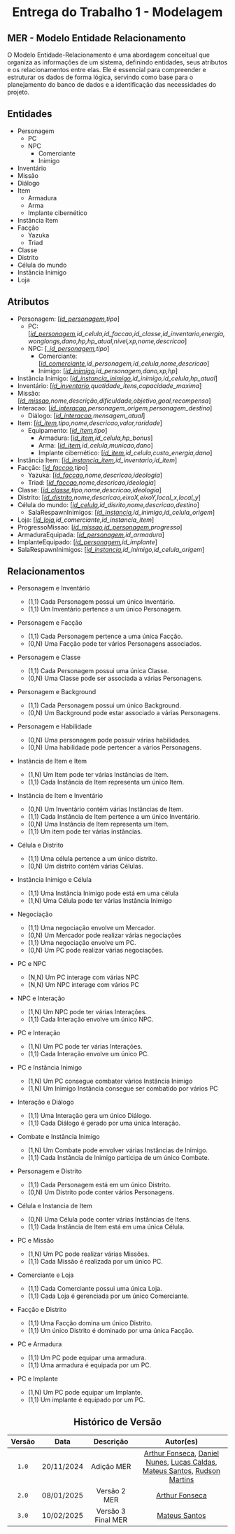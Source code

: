 # <center>Entrega do Trabalho 1 - Modelagem</center>

##  **MER - Modelo Entidade Relacionamento**

O Modelo Entidade-Relacionamento é uma abordagem conceitual que organiza as informações de um sistema, definindo entidades, seus atributos e os relacionamentos entre elas. Ele é essencial para compreender e estruturar os dados de forma lógica, servindo como base para o planejamento do banco de dados e a identificação das necessidades do projeto.

## **Entidades**

- Personagem
    - PC
    - NPC
        - Comerciante
        - Inimigo
- Inventário
- Missão
- Diálogo
- Item
    - Armadura
    - Arma
    - Implante cibernético
- Instância Item
- Facção
    - Yazuka
    - Triad
- Classe
- Distrito
- Célula do mundo
- Instância Inimigo
- Loja

## **Atributos**

- Personagem: [<ins>_id_personagem</ins>,tipo_]
    - PC: [<ins>_id_personagem</ins>,id_celula,id_faccao,id_classe,id_inventario,energia,wonglongs,dano,hp,hp_atual,nivel,xp,nome,descricao_]
    - NPC: [_<ins>_id_personagem</ins>,tipo_]
        - Comerciante: [_<ins>id_comerciante</ins>,id_personagem,id_celula,nome,descricao_]
        - Inimigo: [_<ins>id_inimigo</ins>,id_personagem,dano,xp,hp_] 
- Instância Inimigo: [_<ins>id_instancia_inimigo</ins>,id_inimigo,id_celula,hp_atual_]
- Inventário: [_<ins>id_inventario</ins>,quatidade_itens,capacidade_maxima_]
- Missão: [_<ins>id_missao</ins>,nome,descrição,dificuldade,objetivo,goal,recompensa_]
- Interacao: [_<ins>id_interacao</ins>,personagem_origem,personagem_destino_]
    - Diálogo: [_<ins>id_interacao</ins>,mensagem_atual_]
- Item: [_<ins>id_item</ins>,tipo,nome,descricao,valor,raridade_]
    - Equipamento: [_<ins>id_item</ins>,tipo_]
        - Armadura: [_<ins>id_item</ins>,id_celula,hp_bonus_]
        - Arma: [_<ins>id_item</ins>,id_celula,municao,dano_]
        - Implante cibernético: [_<ins>id_item</ins>,id_celula,custo_energia,dano_]
- Instância Item: [_<ins>id_instancia_item</ins>,id_inventario,id_item_]
- Facção: [_<ins>id_faccao</ins>,tipo_]
    - Yazuka: [_<ins>id_faccao</ins>,nome,descricao,ideologia_]
    - Triad: [_<ins>id_faccao</ins>,nome,descricao,ideologia_]
- Classe: [_<ins>id_classe</ins>,tipo,nome,descricao,ideologia_]
- Distrito: [_<ins>id_distrito</ins>,nome,descricao,eixoX,eixoY,local_x,local_y_] 
- Célula do mundo: [_<ins>id_celula</ins>,id_disrito,nome,descricao,destino_]
    - SalaRespawnInimigos: [_<ins>id_instancia</ins>,id_inimigo,id_celula_origem_]
- Loja: [_<ins>id_loja</ins>,id_comerciante,id_instancia_item_]
- ProgressoMissao: [_<ins>id_missao</ins>,<ins>id_personagem</ins>,progresso_]
- ArmaduraEquipada: [_<ins>id_personagem</ins>,id_armadura_]
- ImplanteEquipado: [_<ins>id_personagem</ins>,id_implante_]
- SalaRespawnInimigos: [_<ins>id_instancia</ins>,id_inimigo,id_celula_origem_]


## **Relacionamentos**


- Personagem e Inventário
    - (1,1) Cada Personagem possui um único Inventário.
    - (1,1) Um Inventário pertence a um único Personagem.

- Personagem e Facção
    - (1,1) Cada Personagem pertence a uma única Facção.
    - (0,N) Uma Facção pode ter vários Personagens associados.

- Personagem e Classe

    - (1,1) Cada Personagem possui uma única Classe.
    - (0,N) Uma Classe pode ser associada a várias Personagens.

- Personagem e Background
    - (1,1) Cada Personagem possui um único Background.
    - (0,N) Um Background pode estar associado a várias Personagens.

- Personagem e Habilidade
    - (0,N) Uma personagem pode possuir várias habilidades.
    - (0,N) Uma habilidade pode pertencer a vários Personagens.

- Instância de Item e Item
    - (1,N) Um Item pode ter várias Instâncias de Item.
    - (1,1) Cada Instância de Item representa um único Item.

- Instância de Item e Inventário
    - (0,N) Um Inventário contém várias Instâncias de Item.
    - (1,1) Cada Instância de Item pertence a um único Inventário.
    - (0,N) Uma Instância de Item representa um Item.
    - (1,1) Um item pode ter várias instâncias.

- Célula e Distrito
    - (1,1) Uma célula pertence a um único distrito.
    - (0,N) Um distrito contém várias Células.

- Instância Inimigo e Célula
    - (1,1) Uma Instância Inimigo pode está em uma célula
    - (1,N) Uma Célula pode ter várias Instância Inimigo

- Negociação
    - (1,1) Uma negociação envolve um Mercador.
    - (0,N) Um Mercador pode realizar várias negociações
    - (1,1) Uma negociação envolve um PC.
    - (0,N) Um PC pode realizar várias negociações.

- PC e NPC
    - (N,N) Um PC interage com várias NPC
    - (N,N) Um NPC interage com vários PC

- NPC e Interação
    - (1,N) Um NPC pode ter várias Interações.
    - (1,1) Cada Interação envolve um único NPC.

- PC e Interação
    - (1,N) Um PC pode ter várias Interações.
    - (1,1) Cada Interação envolve um único PC.

- PC e Instância Inimigo
    - (1,N) Um PC consegue combater vários Instância Inimigo
    - (1,N) Um Inimigo Instância consegue ser combatido por vários PC

- Interação e Diálogo
    - (1,1) Uma Interação gera um único Diálogo.
    - (1,1) Cada Diálogo é gerado por uma única Interação.

- Combate e Instância Inimigo
    - (1,N) Um Combate pode envolver várias Instâncias de Inimigo.
    - (1,1) Cada Instância de Inimigo participa de um único Combate.

- Personagem e Distrito
    - (1,1) Cada Personagem está em um único Distrito.
    - (0,N) Um Distrito pode conter vários Personagens.

- Célula e Instancia de Item
    - (0,N) Uma Célula pode conter várias Instâncias de Itens.
    - (1,1) Cada Instância de Item está em uma única Célula.

- PC e Missão
    - (1,N) Um PC pode realizar várias Missões.
    - (1,1) Cada Missão é realizada por um único PC.

- Comerciante e Loja
    - (1,1) Cada Comerciante possui uma única Loja.
    - (1,1) Cada Loja é gerenciada por um único Comerciante.

- Facção e Distrito
    - (1,1) Uma Facção domina um único Distrito.
    - (1,1) Um único Distrito é dominado por uma única Facção.

- PC e Armadura
    - (1,1) Um PC pode equipar uma armadura.
    - (1,1) Uma armadura é equipada por um PC.

- PC e Implante
    - (1,N) Um PC pode equipar um Implante.
    - (1,1) Um implante é equipado por um PC.


<center>

## Histórico de Versão
| Versão | Data | Descrição | Autor(es) |
| :-: | :-: | :-: | :-: | 
| `1.0`  | 20/11/2024 | Adição MER | [Arthur Fonseca](https://github.com/arthrfonsecaa), [Daniel Nunes](https://github.com/DanNunes777), [Lucas Caldas](https://github.com/lucascaldasb), [Mateus Santos](https://github.com/14luke08), [Rudson Martins](https://github.com/RudsonMartin) |
| `2.0`  | 08/01/2025 | Versão 2 MER | [Arthur Fonseca](https://github.com/arthrfonsecaa) |
| `3.0`  | 10/02/2025 | Versão 3 Final MER | [Mateus Santos](https://github.com/14luke08) |

</center>
